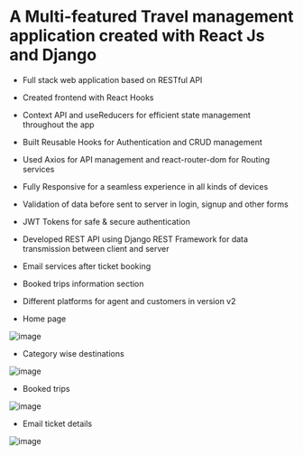 # A Multi-featured Travel management application created with React Js and Django

- Full stack web application based on RESTful API
- Created frontend with React Hooks
- Context API and useReducers for efficient state management throughout the app
- Built Reusable Hooks for Authentication and CRUD management
- Used Axios for API management and react-router-dom for Routing services
- Fully Responsive for a seamless experience in all kinds of devices
- Validation of data before sent to server in login, signup and other forms
- JWT Tokens for safe & secure authentication 
- Developed REST API using Django REST Framework for data transmission between client and server
- Email services after ticket booking
- Booked trips information section
- Different platforms for agent and customers in version v2


- Home page

![image](https://user-images.githubusercontent.com/85643213/152436451-f2a6416f-7411-489b-b8bd-3a72722c1d0f.png)

- Category wise destinations

![image](https://user-images.githubusercontent.com/85643213/152435955-82e27fe6-3cd4-4ef7-9da5-50fdde261cd1.png)

- Booked trips

![image](https://user-images.githubusercontent.com/85643213/152434867-20faeb4e-320f-425c-8c4d-b274f285c5a7.png)

- Email ticket details

![image](https://user-images.githubusercontent.com/85643213/152435542-a42df203-3054-4ab5-84d4-9dd579cb8d5d.png)

